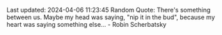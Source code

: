 Last updated: 2024-04-06 11:23:45
Random Quote: There's something between us. Maybe my head was saying, "nip it in the bud", because my heart was saying something else... - Robin Scherbatsky